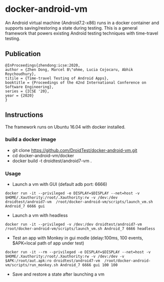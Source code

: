 # docker\-android\-vm #
An Android virtual machine (Android7.2-x86) runs in a docker container and supports saving/restoring a state during testing. This is a general framework that powers existing Android testing techniques with time-travel testing. 

## Publication ##
```
@InProceedings{zhendong:icse:2020,
author = {Zhen Dong, Marcel B\"ohme, Lucia Cojocaru, Abhik Roychoudhury},
titile = {Time-travel Testing of Android Apps},
booktitle = {Proceedings of the 42nd International Conference on Software Engineering},
series = {ICSE '20},
year = {2020}
}

```
## Instructions ##
The framework runs on Ubuntu 16.04 with docker installed.

### build a docker image ###

* git clone https://github.com/DroidTest/docker-android-vm.git
* cd docker-android-vm/docker 
* docker build -t droidtest/android7-vm . 

### Usage ###
 * Launch a vm with GUI (default adb port: 6666) 
 
```
docker run -it --privileged -e DISPLAY=$DISPLAY --net=host -v $HOME/.Xauthority:/root/.Xauthority:rw -v /dev:/dev droidtest/android7-vm  /root/docker-android-vm/scripts/launch_vm.sh Android_7 6666 gui
```

* Launch a vm with headless 
```
docker run -it --privileged -v /dev:/dev droidtest/android7-vm  /root/docker-android-vm/scripts/launch_vm.sh Android_7 6666 headless
```
* Test an app with Monkey in gui modle (delay:100ms, 100 events, $APK=local path of app under test)

```
docker run -it --rm --privileged -e DISPLAY=$DISPLAY --net=host -v $HOME/.Xauthority:/root/.Xauthority:rw -v /dev:/dev -v $APK:/root/aut.apk:ro droidtest/android7-vm  /root/docker-android-vm/scripts/run_monkey.sh Android_7 6666 gui 100 100
```
* Save and restore a state after launching a vm

```

```


